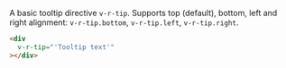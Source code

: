 A basic tooltip directive `v-r-tip`. Supports top (default), bottom, left and right alignment: `v-r-tip.bottom`, `v-r-tip.left`, `v-r-tip.right`.
```html
<div
  v-r-tip="'Tooltip text'"
></div>
```
